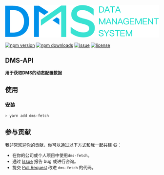 ![](https://github.com/win-winFE/dms-fetch/blob/master/logo.png)

[![npm version](https://img.shields.io/npm/v/dms-fetch.svg?style=flat)](https://www.npmjs.com/package/dms-fetch)
[![npm downloads](https://img.shields.io/npm/dm/dms-fetch.svg?style=flat)](https://www.npmjs.com/package/dms-fetch)
[![issue](https://img.shields.io/github/issues/win-winFE/dms-fetch.svg)](https://github.com/win-winFE/dms-fetch)
[![license](https://img.shields.io/github/license/win-winFE/dms-fetch.svg)](https://github.com/win-winFE/dms-fetch)

## DMS-API

**用于获取DMS的动态配置数据**

## 使用

### 安装
```bash
> yarn add dms-fetch
```

## 参与贡献

我非常欢迎你的贡献，你可以通过以下方式和我一起共建 :smiley:：

- 在你的公司或个人项目中使用`dms-fetch`。
- 通过 [Issue](https://github.com/win-winFE/dms-fetch/issues) 报告 bug 或进行咨询。
- 提交 [Pull Request](https://github.com/win-winFE/dms-fetch/pulls) 改进 `dms-fetch` 的代码。
